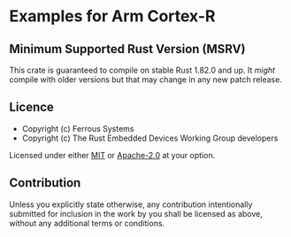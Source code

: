 # Examples for Arm Cortex-R

## Minimum Supported Rust Version (MSRV)

This crate is guaranteed to compile on stable Rust 1.82.0 and up. It *might*
compile with older versions but that may change in any new patch release.

## Licence

* Copyright (c) Ferrous Systems
* Copyright (c) The Rust Embedded Devices Working Group developers

Licensed under either [MIT](./LICENSE-MIT) or [Apache-2.0](./LICENSE-APACHE) at
your option.

## Contribution

Unless you explicitly state otherwise, any contribution intentionally submitted
for inclusion in the work by you shall be licensed as above, without any
additional terms or conditions.
